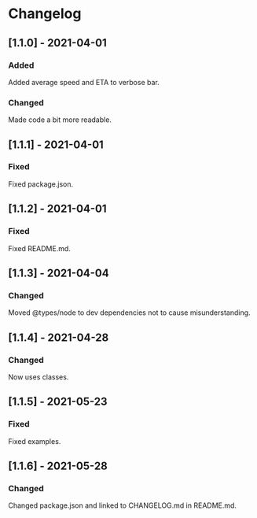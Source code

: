 # Changelog

## [1.1.0] - 2021-04-01
### Added
Added average speed and ETA to verbose bar.

### Changed
Made code a bit more readable.

## [1.1.1] - 2021-04-01
### Fixed
Fixed package.json.

## [1.1.2] - 2021-04-01
### Fixed
Fixed README.md.

## [1.1.3] - 2021-04-04
### Changed
Moved @types/node to dev dependencies not to cause misunderstanding.

## [1.1.4] - 2021-04-28
### Changed

Now uses classes.

## [1.1.5] - 2021-05-23
### Fixed
Fixed examples.

## [1.1.6] - 2021-05-28
### Changed
Changed package.json and linked to CHANGELOG.md in README.md.